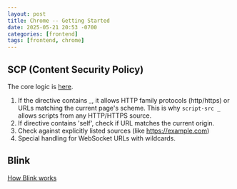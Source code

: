 ```yaml
---
layout: post
title: Chrome -- Getting Started
date: 2025-05-21 20:53 -0700
categories: [frontend]
tags: [frontend, chrome]
---
```


## SCP (Content Security Policy)

The core logic is
[here](https://github.com/chromium/chromium/blob/a10195ea0eb340a429b3f21178853db210e17579/third_party/blink/renderer/core/frame/csp/source_list_directive.cc#L49).

1. If the directive contains _, it allows HTTP family protocols (http/https) or
   URLs matching the current page's scheme. This is why `script-src _` allows
   scripts from any HTTP/HTTPS source.
2. If directive contains 'self', check if URL matches the current origin.
3. Check against explicitly listed sources (like https://example.com)
4. Special handling for WebSocket URLs with wildcards.

## Blink

[How Blink works](https://docs.google.com/document/d/1aitSOucL0VHZa9Z2vbRJSyAIsAz24kX8LFByQ5xQnUg/edit?tab=t.0)
